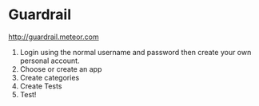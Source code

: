 # Guardrail

http://guardrail.meteor.com

1. Login using the normal username and password then create your own personal account.
2. Choose or create an app
3. Create categories
4. Create Tests
5. Test!

